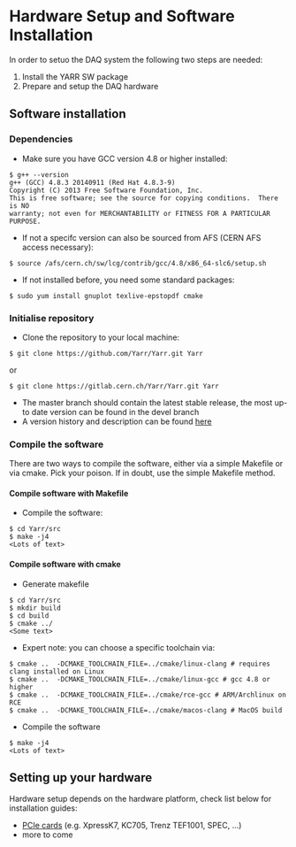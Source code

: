 # Hardware Setup and Software Installation

In order to setuo the DAQ system the following two steps are needed:
1. Install the YARR SW package
2. Prepare and setup the DAQ hardware

## Software installation

### Dependencies

- Make sure you have GCC version 4.8 or higher installed:
```
$ g++ --version
g++ (GCC) 4.8.3 20140911 (Red Hat 4.8.3-9)
Copyright (C) 2013 Free Software Foundation, Inc.
This is free software; see the source for copying conditions.  There is NO
warranty; not even for MERCHANTABILITY or FITNESS FOR A PARTICULAR PURPOSE.
```
- If not a specifc version can also be sourced from AFS (CERN AFS access necessary):
```
$ source /afs/cern.ch/sw/lcg/contrib/gcc/4.8/x86_64-slc6/setup.sh
```
- If not installed before, you need some standard packages:
```
$ sudo yum install gnuplot texlive-epstopdf cmake
```
### Initialise repository

- Clone the repository to your local machine:
```
$ git clone https://github.com/Yarr/Yarr.git Yarr
```
or
```
$ git clone https://gitlab.cern.ch/Yarr/Yarr.git Yarr
```
- The master branch should contain the latest stable release, the most up-to date version can be found in the devel branch
- A version history and description can be found [here](version.md)

### Compile the software

There are two ways to compile the software, either via a simple Makefile or via cmake. Pick your poison.
If in doubt, use the simple Makefile method.

#### Compile software with Makefile
- Compile the software:
```
$ cd Yarr/src
$ make -j4
<Lots of text>
```
#### Compile software with cmake
- Generate makefile
```
$ cd Yarr/src
$ mkdir build
$ cd build
$ cmake ../
<Some text>
```
- Expert note: you can choose a specific toolchain via:
```
$ cmake ..  -DCMAKE_TOOLCHAIN_FILE=../cmake/linux-clang # requires clang installed on Linux
$ cmake ..  -DCMAKE_TOOLCHAIN_FILE=../cmake/linux-gcc # gcc 4.8 or higher
$ cmake ..  -DCMAKE_TOOLCHAIN_FILE=../cmake/rce-gcc # ARM/Archlinux on RCE
$ cmake ..  -DCMAKE_TOOLCHAIN_FILE=../cmake/macos-clang # MacOS build
```
- Compile the software
```
$ make -j4
<Lots of text>
```

## Setting up your hardware

Hardware setup depends on the hardware platform, check list below for installation guides:
- [PCIe cards](pcie.md) (e.g. XpressK7, KC705, Trenz TEF1001, SPEC, ...)
- more to come


